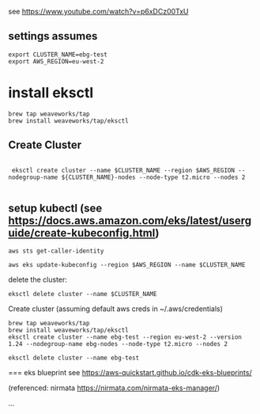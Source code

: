 
see https://www.youtube.com/watch?v=p6xDCz00TxU


## settings assumes
```
export CLUSTER_NAME=ebg-test
export AWS_REGION=eu-west-2
```

# install eksctl
```
brew tap weaveworks/tap
brew install weaveworks/tap/eksctl
```

## Create Cluster
```
 
 eksctl create cluster --name $CLUSTER_NAME --region $AWS_REGION --nodegroup-name ${CLUSTER_NAME}-nodes --node-type t2.micro --nodes 2
 
```

## setup kubectl (see https://docs.aws.amazon.com/eks/latest/userguide/create-kubeconfig.html)
```
aws sts get-caller-identity

aws eks update-kubeconfig --region $AWS_REGION --name $CLUSTER_NAME
```

delete the cluster:
```
eksctl delete cluster --name $CLUSTER_NAME
```



Create cluster (assuming default aws creds in ~/.aws/credentials)
```
brew tap weaveworks/tap 
brew install weaveworks/tap/eksctl 
eksctl create cluster --name ebg-test --region eu-west-2 --version 1.24 --nodegroup-name ebg-nodes --node-type t2.micro --nodes 2 
```

```
eksctl delete cluster --name ebg-test

```

=== eks blueprint
see https://aws-quickstart.github.io/cdk-eks-blueprints/

(referenced: nirmata https://nirmata.com/nirmata-eks-manager/)

...
